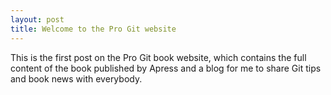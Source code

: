 ```yaml
---
layout: post
title: Welcome to the Pro Git website
---
```


This is the first post on the Pro Git book website, which contains the
full content of the book published by Apress and a blog for me to share
Git tips and book news with everybody.